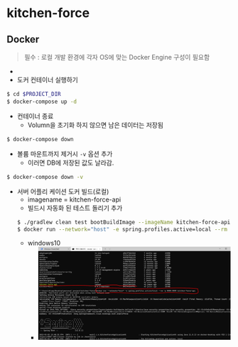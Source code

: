 # kitchen-force


## Docker
> 필수 : 로컬 개발 환경에 각자 OS에 맞는 Docker Engine 구성이 필요함
* 
* 도커 컨테이너 실행하기
```bash
$ cd $PROJECT_DIR
$ docker-compose up -d
```

* 컨테이너 종료
    * Volumn을 초기화 하지 않으면 남은 데이터는 저장됨

```bash
$ docker-compose down
```
* 볼륨 마운트까지 제거시 ```-v``` 옵션 추가
    * 이러면 DB에 저장된 값도 날라감.

```bash
$ docker-compose down -v
```

* 서버 어플리 케이션 도커 빌드(로컬)
  * imagename = kitchen-force-api 
  * 빌드시 자동화 된 테스트 돌리기 추가
  ```bash
  $ ./gradlew clean test bootBuildImage --imageName kitchen-force-api
  $ docker run --network="host" -e spring.profiles.active=local --rm -p 8080:8080 kitchen-force-api
  ```
  * windows10
    * ![windows10](./image/win10-docker-run.jpg)